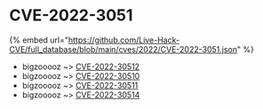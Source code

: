 # CVE-2022-3051
{% embed url="https://github.com/Live-Hack-CVE/full_database/blob/main/cves/2022/CVE-2022-3051.json" %}

* bigzooooz ~> [CVE-2022-30512](https://www.alice-snow.ru/2022/database/cve-2022-3051/cve-2022-30512-bigzooooz)
* bigzooooz ~> [CVE-2022-30510](https://www.alice-snow.ru/2022/database/cve-2022-3051/cve-2022-30510-bigzooooz)
* bigzooooz ~> [CVE-2022-30511](https://www.alice-snow.ru/2022/database/cve-2022-3051/cve-2022-30511-bigzooooz)
* bigzooooz ~> [CVE-2022-30514](https://www.alice-snow.ru/2022/database/cve-2022-3051/cve-2022-30514-bigzooooz)